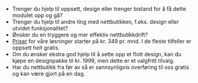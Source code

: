 - Trenger du hjelp til oppsett, design eller trenger bistand for å få dette modulet opp og gå?
- Trenger du hjelp til andre ting med nettbutikken, f.eks. design eller utvidet funksjonalitet?
- Ønsker du en tryggere og mer effektiv nettbutikkdrift?
- [Priser] for våre løsninger starter på kr. 349 pr. mnd. I de fleste tilfeller er oppsett helt gratis.
- Om du ønsker ekstra god hjelp til å sette opp et flott design, kan du kjøpe en designpakke til kr. 1999, men dette er et valgfritt tilvalg.
- Har du nettbutikk fra før av så er sannsynligvis overføring til oss gratis og kan være gjort på en dag.

[KomplettNettbutikk]: https://www.komplettnettbutikk.no
[Ta kontakt med oss i dag]:  https://www.komplettnettbutikk.no/#kontakt
[Priser]: https://www.komplettnettbutikk.no/priser-for-nokkelferdig-nettbutik/
[(les mer om oss her)]: https://www.komplettnettbutikk.no/om-oss/
